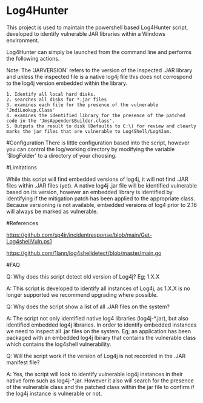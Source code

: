 # Log4Hunter
This project is used to maintain the powershell based Log4Hunter script, developed to identify vulnerable JAR libraries within a Windows environment.

Log4Hunter can simply be launched from the command line and performs the following actions.

Note: The 'JARVERSION' refers to the version of the inspected .JAR library and unless the inspected file is a native log4j file this does not corrospond to the log4j version embedded within the library.


  
    1. Identify all local hard disks.
    2. searches all disks for *.jar files 
    3. examines each file for the presence of the vulnerable 'JndiLookup.Class'
    4. examines the identified library for the presence of the patched code in the 'JmsAppender$Builder.class'.
    5. Outputs the result to disk (Defaults to C:\) for review and clearly marks the jar files that are vulnerable to Log4Shell/Log4Jam.
    
#Configuration
There is little configuration based into the  script, however you can control the log/working directory by modifying the variable '$logFolder' to a directory of your choosing. 
   
#Limitations

While this script will find embedded versions of log4j, it will not find .JAR files within .JAR files (yet).
A native log4j .jar file will be identified vulnerable based on its version, however an embedded library is identified by identifying if the mitigation patch has been applied to the appropriate class. Because versioning is not available, embedded versions of log4 prior to 2.16 will always be marked as vulnerable.


#References

https://github.com/sp4ir/incidentresponse/blob/main/Get-Log4shellVuln.ps1

https://github.com/1lann/log4shelldetect/blob/master/main.go

#FAQ

Q: Why does this script detect old version of Log4j? Eg; 1.X.X

A: This script is developed to identify all instances of Log4j, as 1.X.X is no longer supported we recommend upgrading where possible.

Q: Why does the script show a list of all .JAR files on the system?

A: The script not only identified native log4 libraries (log4j-*.jar), but also identified embedded log4j libraries. In order to identify embedded instances we need to inspect all .jar files on the system. Eg; an application has been packaged with an embedded log4j lbirary that contains the vulnerable class which contains the log4shell vulnerability. 

Q: Will the script work if the version of Log4j is not recorded in the .JAR manifest file?

A: Yes, the script will look to identify vulnerable log4j instances in their native form such as log4j-*.jar. However it also will search for the presence of the vulnerable class and the patched class within the jar file to confirm if the log4j instance is vulnerable or not.
